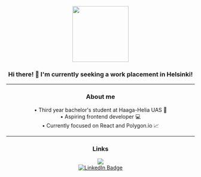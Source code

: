 <div id="body" align="center">
    

<img src="https://media1.giphy.com/media/7NoNw4pMNTvgc/giphy.gif?cid=ecf05e47tyubkbah227zo0a65dm7yxdv96jjxpkpoebiv43w&rid=giphy.gif&ct=g" width="150"/>
  
### Hi there! 👋 I'm currently seeking a work placement in Helsinki!
--- 

### About me

• Third year bachelor's student at Haaga-Helia UAS 🏫 <br />
• Aspiring frontend developer 💻 <br />
• Currently focused on React and Polygon.io 📈

--- 
### Links

<a href="https://kristopherpepper.com/coding-portfolio">
    <img src="https://img.shields.io/badge/website-000000?style=for-the-badge"/>
</a>
<br />
<a href="https://www.linkedin.com/in/kristopher-pepper-824184136/">
    <img src="https://img.shields.io/badge/LinkedIn-blue?style=for-the-badge&logo=linkedin&logoColor=white" alt="LinkedIn Badge"/>
</a>
</div>
<!--
**My `README.md` which appears on my GitHub profile.
-->
